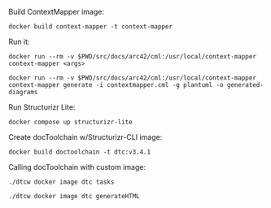 Build ContextMapper image:

```
docker build context-mapper -t context-mapper
```

Run it:

```
docker run --rm -v $PWD/src/docs/arc42/cml:/usr/local/context-mapper context-mapper <args>

docker run --rm -v $PWD/src/docs/arc42/cml:/usr/local/context-mapper context-mapper generate -i contextmapper.cml -g plantuml -o generated-diagrams
```

Run Structurizr Lite:

```
docker compose up structurizr-lite
```

Create docToolchain w/Structurizr-CLI image:

```
docker build doctoolchain -t dtc:v3.4.1
```

Calling docToolchain with custom image:

```
./dtcw docker image dtc tasks

./dtcw docker image dtc generateHTML
```

